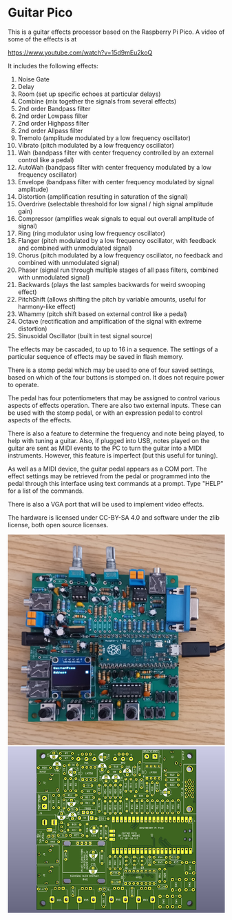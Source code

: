 # Guitar Pico

This is a guitar effects processor based on the Raspberry Pi Pico.  A video of some of the effects is at

https://www.youtube.com/watch?v=15d9mEu2koQ

It includes the following effects:

1.  Noise Gate
2.  Delay 
3.  Room (set up specific echoes at particular delays)
4.  Combine (mix together the signals from several effects)
5.  2nd order Bandpass filter
6.  2nd order Lowpass filter
7.  2nd order Highpass filter
8.  2nd order Allpass filter
9.  Tremolo (amplitude modulated by a low frequency oscillator)
10.  Vibrato (pitch modulated by a low frequency oscillator)
11.  Wah (bandpass filter with center frequency controlled by an external control like a pedal)
12.  AutoWah (bandpass filter with center frequency modulated by a low frequency oscillator)
13.  Envelope (bandpass filter with center frequency modulated by signal amplitude)
14.  Distortion (amplification resulting in saturation of the signal)
15.  Overdrive (selectable threshold for low signal / high signal amplitude gain)
16.  Compressor (amplifies weak signals to equal out overall amplitude of signal)
17.  Ring (ring modulator using low frequency oscillator)
18.  Flanger (pitch modulated by a low frequency oscillator, with feedback and combined with unmodulated signal)
19.   Chorus (pitch modulated by a low frequency oscillator, no feedback and combined with unmodulated signal)
20.  Phaser (signal run through multiple stages of all pass filters, combined with unmodulated signal)
21.  Backwards (plays the last samples backwards for weird swooping effect)
22.  PitchShift (allows shifting the pitch by variable amounts, useful for harmony-like effect)
23.  Whammy (pitch shift based on external control like a pedal)
24.  Octave (rectification and amplification of the signal with extreme distortion)
25.  Sinusoidal Oscillator (built in test signal source)

The effects may be cascaded, to up to 16 in a sequence.  The settings of a particular sequence of effects may be saved in flash memory.  

There is a stomp pedal which may be used to one of four saved settings, based on which of the four buttons is stomped on.  It does not require power to operate.

The pedal has four potentiometers that may be assigned to control various aspects of effects operation.  There are also two external inputs.  These can be used with the stomp pedal, or with an expression pedal to control aspects of the effects.

There is also a feature to determine the frequency and note being played, to help with tuning a guitar.  Also, if plugged into USB, notes played on the guitar are sent as MIDI events to the PC to turn the guitar into a MIDI instruments.  However, this feature is imperfect (but this useful for tuning).

As well as a MIDI device, the guitar pedal appears as a COM port.  The effect settings may be retrieved from the pedal or programmed into the pedal through this interface using text commands at a prompt.  Type "HELP" for a list of the commands.

There is also a VGA port that will be used to implement video effects.

The hardware is licensed under CC-BY-SA 4.0 and software under the zlib license, both open source licenses.

![Picture](Pics/GuitarPicoPic.jpg)
![Picture](GuitarPico/GuitarPico.png)

